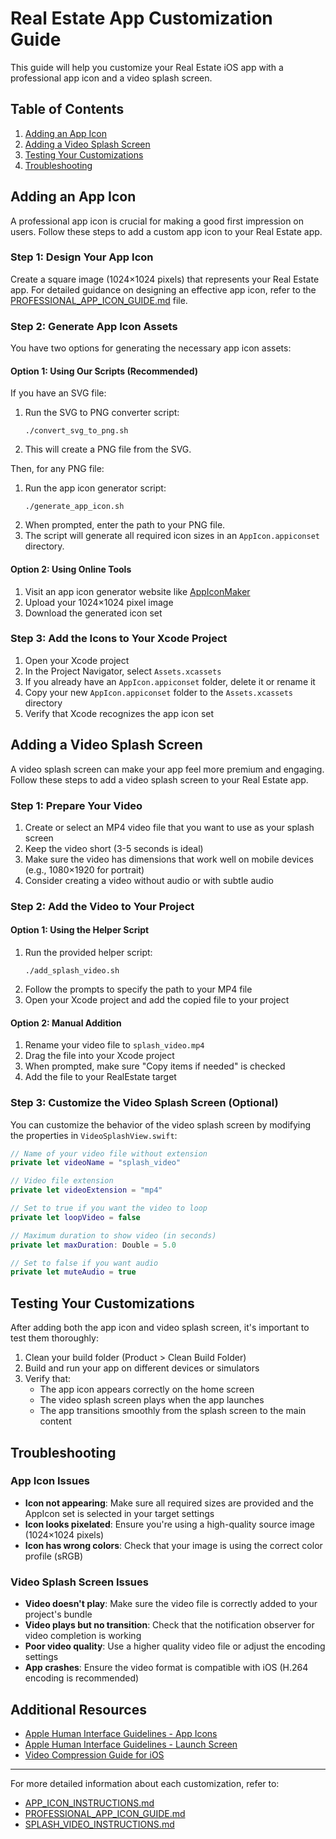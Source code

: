 # Real Estate App Customization Guide

This guide will help you customize your Real Estate iOS app with a professional app icon and a video splash screen.

## Table of Contents

1. [Adding an App Icon](#adding-an-app-icon)
2. [Adding a Video Splash Screen](#adding-a-video-splash-screen)
3. [Testing Your Customizations](#testing-your-customizations)
4. [Troubleshooting](#troubleshooting)

## Adding an App Icon

A professional app icon is crucial for making a good first impression on users. Follow these steps to add a custom app icon to your Real Estate app.

### Step 1: Design Your App Icon

Create a square image (1024×1024 pixels) that represents your Real Estate app. For detailed guidance on designing an effective app icon, refer to the [PROFESSIONAL_APP_ICON_GUIDE.md](PROFESSIONAL_APP_ICON_GUIDE.md) file.

### Step 2: Generate App Icon Assets

You have two options for generating the necessary app icon assets:

#### Option 1: Using Our Scripts (Recommended)

If you have an SVG file:
1. Run the SVG to PNG converter script:
   ```
   ./convert_svg_to_png.sh
   ```
2. This will create a PNG file from the SVG.

Then, for any PNG file:
1. Run the app icon generator script:
   ```
   ./generate_app_icon.sh
   ```
2. When prompted, enter the path to your PNG file.
3. The script will generate all required icon sizes in an `AppIcon.appiconset` directory.

#### Option 2: Using Online Tools

1. Visit an app icon generator website like [AppIconMaker](https://appiconmaker.co/)
2. Upload your 1024×1024 pixel image
3. Download the generated icon set

### Step 3: Add the Icons to Your Xcode Project

1. Open your Xcode project
2. In the Project Navigator, select `Assets.xcassets`
3. If you already have an `AppIcon.appiconset` folder, delete it or rename it
4. Copy your new `AppIcon.appiconset` folder to the `Assets.xcassets` directory
5. Verify that Xcode recognizes the app icon set

## Adding a Video Splash Screen

A video splash screen can make your app feel more premium and engaging. Follow these steps to add a video splash screen to your Real Estate app.

### Step 1: Prepare Your Video

1. Create or select an MP4 video file that you want to use as your splash screen
2. Keep the video short (3-5 seconds is ideal)
3. Make sure the video has dimensions that work well on mobile devices (e.g., 1080×1920 for portrait)
4. Consider creating a video without audio or with subtle audio

### Step 2: Add the Video to Your Project

#### Option 1: Using the Helper Script

1. Run the provided helper script:
   ```
   ./add_splash_video.sh
   ```
2. Follow the prompts to specify the path to your MP4 file
3. Open your Xcode project and add the copied file to your project

#### Option 2: Manual Addition

1. Rename your video file to `splash_video.mp4`
2. Drag the file into your Xcode project
3. When prompted, make sure "Copy items if needed" is checked
4. Add the file to your RealEstate target

### Step 3: Customize the Video Splash Screen (Optional)

You can customize the behavior of the video splash screen by modifying the properties in `VideoSplashView.swift`:

```swift
// Name of your video file without extension
private let videoName = "splash_video" 

// Video file extension
private let videoExtension = "mp4"

// Set to true if you want the video to loop
private let loopVideo = false 

// Maximum duration to show video (in seconds)
private let maxDuration: Double = 5.0 

// Set to false if you want audio
private let muteAudio = true 
```

## Testing Your Customizations

After adding both the app icon and video splash screen, it's important to test them thoroughly:

1. Clean your build folder (Product > Clean Build Folder)
2. Build and run your app on different devices or simulators
3. Verify that:
   - The app icon appears correctly on the home screen
   - The video splash screen plays when the app launches
   - The app transitions smoothly from the splash screen to the main content

## Troubleshooting

### App Icon Issues

- **Icon not appearing**: Make sure all required sizes are provided and the AppIcon set is selected in your target settings
- **Icon looks pixelated**: Ensure you're using a high-quality source image (1024×1024 pixels)
- **Icon has wrong colors**: Check that your image is using the correct color profile (sRGB)

### Video Splash Screen Issues

- **Video doesn't play**: Make sure the video file is correctly added to your project's bundle
- **Video plays but no transition**: Check that the notification observer for video completion is working
- **Poor video quality**: Use a higher quality video file or adjust the encoding settings
- **App crashes**: Ensure the video format is compatible with iOS (H.264 encoding is recommended)

## Additional Resources

- [Apple Human Interface Guidelines - App Icons](https://developer.apple.com/design/human-interface-guidelines/app-icons)
- [Apple Human Interface Guidelines - Launch Screen](https://developer.apple.com/design/human-interface-guidelines/launching)
- [Video Compression Guide for iOS](https://developer.apple.com/documentation/avfoundation/avassetexportsession/1388728-presets)

---

For more detailed information about each customization, refer to:
- [APP_ICON_INSTRUCTIONS.md](APP_ICON_INSTRUCTIONS.md)
- [PROFESSIONAL_APP_ICON_GUIDE.md](PROFESSIONAL_APP_ICON_GUIDE.md)
- [SPLASH_VIDEO_INSTRUCTIONS.md](SPLASH_VIDEO_INSTRUCTIONS.md) 